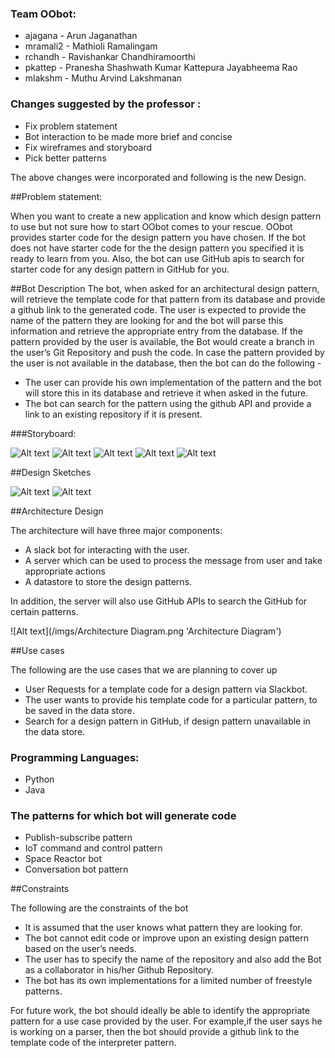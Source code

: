 ### Team OObot:

- ajagana - Arun Jaganathan
- mramali2 - Mathioli Ramalingam
- rchandh - Ravishankar Chandhiramoorthi
- pkattep - Pranesha Shashwath Kumar Kattepura Jayabheema Rao
- mlakshm - Muthu Arvind Lakshmanan

### Changes suggested by the professor :

- Fix problem statement
- Bot interaction to be made more brief and concise
- Fix wireframes and storyboard
- Pick better patterns

The above changes were incorporated and following is the new Design.

##Problem statement:

When you want to create a new application and know which design pattern to use but not sure how to start OObot comes to your rescue. OObot provides starter code for the design pattern you have chosen. If the bot does not have starter code for the the design pattern you specified it is ready to learn from you. Also, the bot can use GitHub apis to search for starter code for any design pattern in GitHub for you.

##Bot Description
The bot, when asked for an architectural design pattern, will retrieve the template code for that pattern from its database and provide a github link to the generated code. 
The user is expected to provide the name of the pattern they are looking for and the bot will parse this information and retrieve the appropriate entry from the database.
If the pattern provided by the user is available, the Bot would create a branch in the user’s Git Repository and push the code. 
In case the pattern provided by the user is not available in the database, then the bot can do the following - 
 - The user can provide his own implementation of the pattern and the bot will store this in its database and 
 retrieve it when asked in the future. 
 - The bot can search for the pattern using the github API and provide a link to an existing repository if it is present.

###Storyboard:

![Alt text](/imgs/Storyboard1.JPG 'Storyboard')
![Alt text](/imgs/Storyboard2.JPG 'Storyboard')
![Alt text](/imgs/storyboard3.JPG 'Storyboard')
![Alt text](/imgs/storyboard4.JPG 'Storyboard')
![Alt text](/imgs/storyboard5.JPG 'Storyboard')

##Design Sketches

![Alt text](/imgs/wireframe1.png 'Wireframe')
![Alt text](/imgs/wireframe2.png 'Wireframe')

##Architecture Design

The architecture will have three major components:
- A slack bot for interacting with the user.
- A server which can be used to process the message from user and take appropriate actions
- A datastore to store the design patterns.

In addition, the server will also use GitHub APIs to search the GitHub for certain patterns.

![Alt text](/imgs/Architecture Diagram.png 'Architecture Diagram')

##Use cases

The following are the use cases that we are planning to cover up
- User Requests for a template code for a design pattern via Slackbot. 
- The user wants to provide his template code for a particular pattern, to be saved in the data store.
- Search for a design pattern in GitHub, if design pattern unavailable in the data store.

### Programming Languages:

- Python
- Java

### The patterns for which bot will generate code

- Publish-subscribe pattern
- IoT command and control pattern
- Space Reactor bot
- Conversation bot pattern

##Constraints

The following are the constraints of the bot
- It is assumed that the user knows what pattern they are looking for.
- The bot cannot edit code or improve upon an existing design pattern based on the user’s needs.
- The user has to specify the name of the repository and also add the Bot as a collaborator in his/her Github Repository. 
- The bot has its own implementations for a limited number of freestyle patterns.

For future work, the bot should ideally be able to identify the appropriate pattern for a use case provided by the user. 
For example,if the user says he is working on a parser,
then the bot should provide a github link to the template code of the interpreter pattern.

